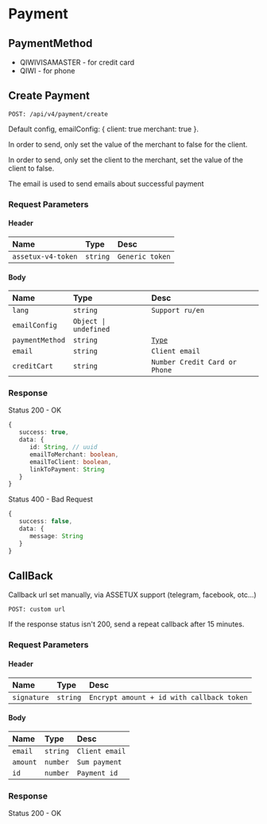 # Payment

## PaymentMethod
- QIWIVISAMASTER - for credit card
- QIWI - for phone

## Create Payment
```
POST: /api/v4/payment/create
```
Default config, emailConfig: { client: true merchant: true }.

In order to send, only set the value of the merchant to false for the client.

In order to send, only set the client to the merchant, set the value of the client to false.

The email is used to send emails about successful payment
### Request Parameters
#### Header
| Name | Type | Desc |
| :------ | :------ | :------ |
| `assetux-v4-token` | `string` | `Generic token`
#### Body
| Name | Type | Desc |
| :------ | :------ | :------ |
| `lang` | `string` | `Support ru/en`
| `emailConfig` | `Object \| undefined`
| `paymentMethod` | `string` | [`Type`](#paymentmethod)
| `email` | `string` | `Client email`
| `creditCart` | `string` | `Number Credit Card or Phone`

### Response
Status 200 - OK
```ts
{
   success: true,
   data: {
      id: String, // uuid
      emailToMerchant: boolean,
      emailToClient: boolean,
      linkToPayment: String
   }
}
```
Status 400 - Bad Request
```ts
{
   success: false,
   data: {
      message: String
   }
}
```

## CallBack
Callback url set manually, via ASSETUX support (telegram, facebook, otc...)

```
POST: custom url
```
If the response status isn't 200, send a repeat callback after 15 minutes.

### Request Parameters
#### Header
| Name | Type | Desc |
| :------ | :------ | :------ |
| `signature` | `string` | `Encrypt amount + id with callback token`
#### Body
| Name | Type | Desc |
| :------ | :------ | :------ |
| `email` | `string` | `Client email`
| `amount` | `number` | `Sum payment`
| `id` | `number` | `Payment id`

### Response
Status 200 - OK